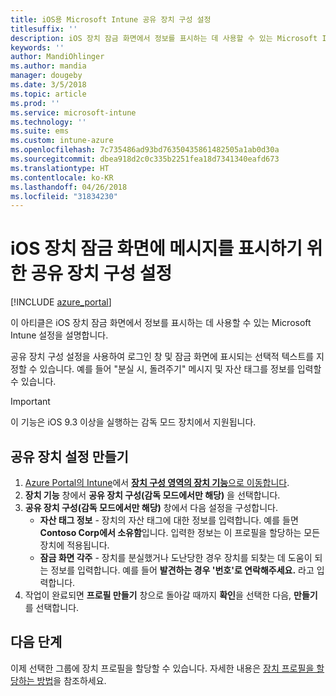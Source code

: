 ```yaml
---
title: iOS용 Microsoft Intune 공유 장치 구성 설정
titlesuffix: ''
description: iOS 장치 잠금 화면에서 정보를 표시하는 데 사용할 수 있는 Microsoft Intune 설정을 알아봅니다.
keywords: ''
author: MandiOhlinger
ms.author: mandia
manager: dougeby
ms.date: 3/5/2018
ms.topic: article
ms.prod: ''
ms.service: microsoft-intune
ms.technology: ''
ms.suite: ems
ms.custom: intune-azure
ms.openlocfilehash: 7c735486ad93bd76350435861482505a1ab0d30a
ms.sourcegitcommit: dbea918d2c0c335b2251fea18d7341340eafd673
ms.translationtype: HT
ms.contentlocale: ko-KR
ms.lasthandoff: 04/26/2018
ms.locfileid: "31834230"
---
```

# <a name="shared-device-configuration-settings-to-display-messages-on-the-ios-device-lock-screen"></a>iOS 장치 잠금 화면에 메시지를 표시하기 위한 공유 장치 구성 설정

[!INCLUDE [azure_portal](./includes/azure_portal.md)]

이 아티클은 iOS 장치 잠금 화면에서 정보를 표시하는 데 사용할 수 있는 Microsoft Intune 설정을 설명합니다.

공유 장치 구성 설정을 사용하여 로그인 창 및 잠금 화면에 표시되는 선택적 텍스트를 지정할 수 있습니다. 예를 들어 "분실 시, 돌려주기" 메시지 및 자산 태그를 정보를 입력할 수 있습니다. 

>[!IMPORTANT]
> 이 기능은 iOS 9.3 이상을 실행하는 감독 모드 장치에서 지원됩니다.

## <a name="create-shared-device-settings"></a>공유 장치 설정 만들기

1. [Azure Portal의 Intune](https://portal.azure.com)에서 [**장치 구성 영역의 장치 기능**으로 이동합니다](device-features-configure.md). 
1. **장치 기능** 창에서 **공유 장치 구성(감독 모드에서만 해당)** 을 선택합니다.
2. **공유 장치 구성(감독 모드에서만 해당)** 창에서 다음 설정을 구성합니다.
    - **자산 태그 정보** - 장치의 자산 태그에 대한 정보를 입력합니다. 예를 들면 **Contoso Corp에서 소유함**입니다. 입력한 정보는 이 프로필을 할당하는 모든 장치에 적용됩니다.
    - **잠금 화면 각주** - 장치를 분실했거나 도난당한 경우 장치를 되찾는 데 도움이 되는 정보를 입력합니다. 예를 들어 **발견하는 경우 '번호'로 연락해주세요.** 라고 입력합니다.
3. 작업이 완료되면 **프로필 만들기** 창으로 돌아갈 때까지 **확인**을 선택한 다음, **만들기**를 선택합니다. 


## <a name="next-steps"></a>다음 단계

이제 선택한 그룹에 장치 프로필을 할당할 수 있습니다. 자세한 내용은 [장치 프로필을 할당하는 방법](device-profile-assign.md)을 참조하세요.
